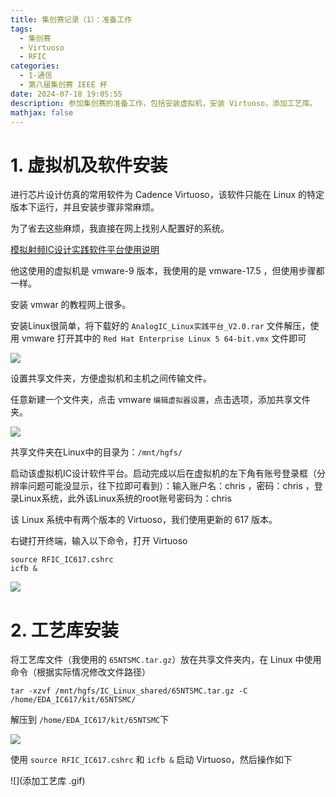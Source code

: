 ```yaml
---
title: 集创赛记录（1）：准备工作
tags:
  - 集创赛
  - Virtuoso
  - RFIC
categories:
  - 1-通信
  - 第八届集创赛 IEEE 杯
date: 2024-07-18 19:05:55
description: 参加集创赛的准备工作，包括安装虚拟机，安装 Virtuoso，添加工艺库。
mathjax: false
---
```


# 1. 虚拟机及软件安装

进行芯片设计仿真的常用软件为 Cadence Virtuoso，该软件只能在 Linux 的特定版本下运行，并且安装步骤非常麻烦。

为了省去这些麻烦，我直接在网上找别人配置好的系统。

[模拟射频IC设计实践软件平台使用说明](https://zhuanlan.zhihu.com/p/30282652)

他这使用的虚拟机是 vmware-9 版本，我使用的是 vmware-17.5 ，但使用步骤都一样。

安装 vmwar 的教程网上很多。

安装Linux很简单，将下载好的 `AnalogIC_Linux实践平台_V2.0.rar` 文件解压，使用 vmware 打开其中的 `Red Hat Enterprise Linux 5 64-bit.vmx` 文件即可

![](安装Linux.gif)

设置共享文件夹，方便虚拟机和主机之间传输文件。

任意新建一个文件夹，点击 vmware `编辑虚拟器设置`，点击选项，添加共享文件夹。

![](添加共享文件夹.gif)

共享文件夹在Linux中的目录为：`/mnt/hgfs/`

启动该虚拟机IC设计软件平台。启动完成以后在虚拟机的左下角有账号登录框（分辨率问题可能没显示，往下拉即可看到）：输入账户名：chris ，密码：chris ，登录Linux系统，此外该Linux系统的root账号密码为：chris

该 Linux 系统中有两个版本的 Virtuoso，我们使用更新的 617 版本。

右键打开终端，输入以下命令，打开 Virtuoso

```
source RFIC_IC617.cshrc
icfb &
```

![](image-20240718203641401.png)

# 2. 工艺库安装

将工艺库文件（我使用的 `65NTSMC.tar.gz`）放在共享文件夹内，在 Linux 中使用命令（根据实际情况修改文件路径）

```
tar -xzvf /mnt/hgfs/IC_Linux_shared/65NTSMC.tar.gz -C /home/EDA_IC617/kit/65NTSMC/
```

解压到 `/home/EDA_IC617/kit/65NTSMC`下

![](image-20240719204337676.png)

使用 `source RFIC_IC617.cshrc` 和 `icfb &` 启动 Virtuoso，然后操作如下

![](添加工艺库 .gif)



